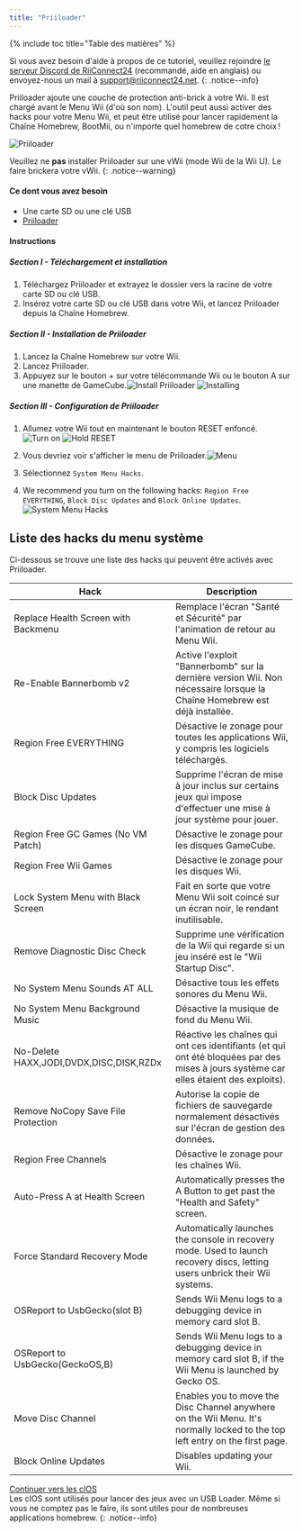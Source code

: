 ```yaml
---
title: "Priiloader"
---
```


{% include toc title="Table des matières" %}

Si vous avez besoin d'aide à propos de ce tutoriel, veuillez rejoindre [le serveur Discord de RiiConnect24](https://discord.gg/b4Y7jfD) (recommandé, aide en anglais) ou envoyez-nous un mail à [support@riiconnect24.net](mailto:support@riiconnect24.net).
{: .notice--info}

Priiloader ajoute une couche de protection anti-brick à votre Wii. Il est chargé avant le Menu Wii (d'où son nom). L'outil peut aussi activer des hacks pour votre Menu Wii, et peut être utilisé pour lancer rapidement la Chaîne Homebrew, BootMii, ou n'importe quel homebrew de cotre choix !

![Priiloader](/images/priiloader.jpg)

Veuillez ne **pas** installer Priiloader sur une vWii (mode Wii de la Wii U). Le faire brickera votre vWii.
{: .notice--warning}

#### Ce dont vous avez besoin
* Une carte SD ou une clé USB
* [Priiloader](/assets/files/Priiloader_v0_8_2.zip)

#### Instructions
##### Section I - Téléchargement et installation

1. Téléchargez Priiloader et extrayez le dossier vers la racine de votre carte SD ou clé USB.
2. Insérez votre carte SD ou clé USB dans votre Wii, et lancez Priiloader depuis la Chaîne Homebrew.

##### Section II - Installation de Priiloader

1. Lancez la Chaîne Homebrew sur votre Wii.
2. Lancez Priiloader.
3. Appuyez sur le bouton + sur votre télécommande Wii ou le bouton A sur une manette de GameCube.![Install Priiloader](/images/Priiloader/2.png) ![Installing](/images/Priiloader/3.png)

##### Section III - Configuration de Priiloader

1. Allumez votre Wii tout en maintenant le bouton RESET enfoncé.![Turn on](/images/Priiloader/5.jpg) ![Hold RESET](/images/Priiloader/4.jpg)

2. Vous devriez voir s'afficher le menu de Priiloader.![Menu](/images/Priiloader/6.png)
3. Sélectionnez `System Menu Hacks`.
4. We recommend you turn on the following hacks: `Region Free EVERYTHING`, `Block Disc Updates` and `Block Online Updates`. ![System Menu Hacks](/images/Priiloader/7.png)

## Liste des hacks du menu système

Ci-dessous se trouve une liste des hacks qui peuvent être activés avec Priiloader.

| Hack                                    | Description                                                                                                                           |
| --------------------------------------- | ------------------------------------------------------------------------------------------------------------------------------------- |
| Replace Health Screen with Backmenu     | Remplace l'écran "Santé et Sécurité" par l'animation de retour au Menu Wii.                                                           |
| Re-Enable Bannerbomb v2                 | Active l'exploit "Bannerbomb" sur la dernière version Wii. Non nécessaire lorsque la Chaîne Homebrew est déjà installée.              |
| Region Free EVERYTHING                  | Désactive le zonage pour toutes les applications Wii, y compris les logiciels téléchargés.                                            |
| Block Disc Updates                      | Supprime l'écran de mise à jour inclus sur certains jeux qui impose d'effectuer une mise à jour système pour jouer.                   |
| Region Free GC Games (No VM Patch)      | Désactive le zonage pour les disques GameCube.                                                                                        |
| Region Free Wii Games                   | Désactive le zonage pour les disques Wii.                                                                                             |
| Lock System Menu with Black Screen      | Fait en sorte que votre Menu Wii soit coincé sur un écran noir, le rendant inutilisable.                                              |
| Remove Diagnostic Disc Check            | Supprime une vérification de la Wii qui regarde si un jeu inséré est le "Wii Startup Disc".                                           |
| No System Menu Sounds AT ALL            | Désactive tous les effets sonores du Menu Wii.                                                                                        |
| No System Menu Background Music         | Désactive la musique de fond du Menu Wii.                                                                                             |
| No-Delete HAXX,JODI,DVDX,DISC,DISK,RZDx | Réactive les chaînes qui ont ces identifiants (et qui ont été bloquées par des mises à jours système car elles étaient des exploits). |
| Remove NoCopy Save File Protection      | Autorise la copie de fichiers de sauvegarde normalement désactivés sur l'écran de gestion des données.                                |
| Region Free Channels                    | Désactive le zonage pour les chaînes Wii.                                                                                             |
| Auto-Press A at Health Screen           | Automatically presses the A Button to get past the "Health and Safety" screen.                                                        |
| Force Standard Recovery Mode            | Automatically launches the console in recovery mode. Used to launch recovery discs, letting users unbrick their Wii systems.          |
| OSReport to UsbGecko(slot B)            | Sends Wii Menu logs to a debugging device in memory card slot B.                                                                      |
| OSReport to UsbGecko(GeckoOS,B)         | Sends Wii Menu logs to a debugging device in memory card slot B, if the Wii Menu is launched by Gecko OS.                             |
| Move Disc Channel                       | Enables you to move the Disc Channel anywhere on the Wii Menu. It's normally locked to the top left entry on the first page.          |
| Block Online Updates                    | Disables updating your Wii.                                                                                                           |

[Continuer vers les cIOS](cios)<br> Les cIOS sont utilisés pour lancer des jeux avec un USB Loader. Même si vous ne comptez pas le faire, ils sont utiles pour de nombreuses applications homebrew.
{: .notice--info}
